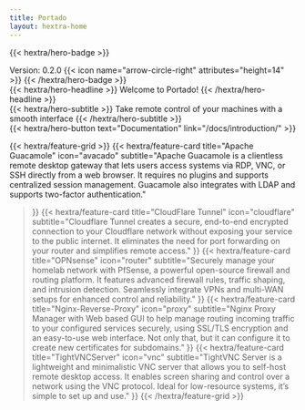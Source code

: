 ```yaml
---
title: Portado
layout: hextra-home
---
```


{{< hextra/hero-badge >}}
  <div class="hx-w-2 hx-h-2 hx-rounded-full hx-bg-primary-400"></div>
  <span>Version: 0.2.0</span>
  {{< icon name="arrow-circle-right" attributes="height=14" >}}
{{< /hextra/hero-badge >}}

<div class="hx-mt-6 hx-mb-6">
{{< hextra/hero-headline >}}
  Welcome to Portado!
{{< /hextra/hero-headline >}}
</div>

<div class="hx-mb-12">
{{< hextra/hero-subtitle >}}
  Take remote control of your machines with a smooth interface
{{< /hextra/hero-subtitle >}}
</div>


<div class="hx-mb-6">
{{< hextra/hero-button text="Documentation" link="/docs/introduction/" >}}
</div>

<div class="grid grid-cols-1 sm:grid-cols-2 lg:grid-cols-3 gap-6"></div>

{{< hextra/feature-grid >}}
  {{< hextra/feature-card
    title="Apache Guacamole"
    icon="avacado"
    subtitle="Apache Guacamole is a clientless remote desktop gateway that lets users access systems via RDP, VNC, or SSH directly from a web browser. It requires no plugins and supports centralized session management. Guacamole also integrates with LDAP and supports two-factor authentication."
  >}}
  {{< hextra/feature-card
    title="CloudFlare Tunnel"
    icon="cloudflare"
    subtitle="Cloudflare Tunnel creates a secure, end-to-end encrypted connection to your Cloudflare network without exposing your service to the public internet. It eliminates the need for port forwarding on your router and simplifies remote access."
  >}}
      {{< hextra/feature-card
    title="OPNsense"
    icon="router"
    subtitle="Securely manage your homelab network with PfSense, a powerful open-source firewall and routing platform. It features advanced firewall rules, traffic shaping, and intrusion detection. Seamlessly integrate VPNs and multi-WAN setups for enhanced control and reliability."
  >}}
  {{< hextra/feature-card
    title="Nginx-Reverse-Proxy"
    icon="proxy"
    subtitle="Nginx Proxy Manager with Web based GUI to help manage routing incoming traffic to your configured services securely, using SSL/TLS encryption and an easy-to-use web interface. Not only that, but it can configure it to create new certificates for subdomains."
  >}}
  {{< hextra/feature-card
    title="TightVNCServer"
    icon="vnc"
    subtitle="TightVNC Server is a lightweight and minimalistic VNC server that allows you to self-host remote desktop access. It enables screen sharing and control over a network using the VNC protocol. Ideal for low-resource systems, it’s simple to set up and use."
  >}}
{{< /hextra/feature-grid >}}